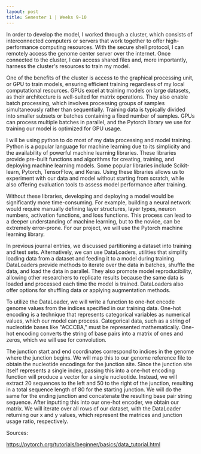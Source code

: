 ```yaml
---
layout: post
title: Semester 1 | Weeks 9-10
---
```


In order to develop the model, I worked through a cluster, which consists of interconnected computers or servers that work together to offer high-performance computing resources. With the secure shell protocol, I can remotely access the genome center server over the internet. Once connected to the cluster, I can access shared files and, more importantly, harness the cluster's resources to train my model.

One of the benefits of the cluster is access to the graphical processing unit, or GPU to train models, ensuring efficient training regardless of my local computational resources. GPUs excel at training models on large datasets, as their architecture is well-suited for matrix operations. They also enable batch processing, which involves processing groups of samples simultaneously rather than sequentially. Training data is typically divided into smaller subsets or batches containing a fixed number of samples. GPUs can process multiple batches in parallel, and the Pytorch library we use for training our model is optimized for GPU usage.

I will be using python to do most of my data processing and model training. Python is a popular language for machine learning due to its simplicity and the availability of powerful machine learning libraries. These libraries provide pre-built functions and algorithms for creating, training, and deploying machine learning models. Some popular libraries include Scikit-learn, Pytorch, TensorFlow, and Keras. Using these libraries allows us to experiment with our data and model without starting from scratch, while also offering evaluation tools to assess model performance after training.

Without these libraries, developing and deploying a model would be significantly more time-consuming. For example, building a neural network would require manually defining layer structures, layer types, neuron numbers, activation functions, and loss functions. This process can lead to a deeper understanding of machine learning, but to the novice, can be extremely error-prone. For our project, we will use the Pytorch machine learning library. 

In previous journal entries, we discussed partitioning a dataset into training and test sets. Alternatively, we can use DataLoaders, utilities that simplify loading data from a dataset and feeding it to a model during training. DataLoaders provide methods to iterate over the data in batches, shuffle the data, and load the data in parallel. They also promote model reproducibility, allowing other researchers to replicate results because the same data is loaded and processed each time the model is trained. DataLoaders also offer options for shuffling data or applying augmentation methods.

To utilize the DataLoader, we will write a function to one-hot encode genome values from the indices specified in our training data. One-hot encoding is a technique that represents categorical variables as numerical values, which our model can process. Categorical data, such as a string of nucleotide bases like "ACCCBA," must be represented mathematically. One-hot encoding converts the string of base pairs into a matrix of ones and zeros, which we will use for convolution.

The junction start and end coordinates correspond to indices in the genome where the junction begins. We will map this to our genome reference file to obtain the nucleotide encodings for the junction site. Since the junction site itself represents a single index, passing this into a one-hot encoding function will produce a vector for a single nucleotide. Instead, we will extract 20 sequences to the left and 50 to the right of the junction, resulting in a total sequence length of 80 for the starting junction. We will do the same for the ending junction and concatenate the resulting base pair string sequence. After inputting this into our one-hot encoder, we obtain our matrix. We will iterate over all rows of our dataset, with the DataLoader returning our x and y values, which represent the matrices and junction usage ratio, respectively.

Sources: 

https://pytorch.org/tutorials/beginner/basics/data_tutorial.html


